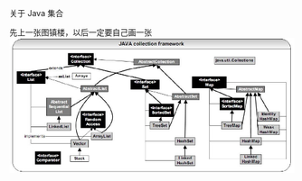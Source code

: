 关于 Java 集合

先上一张图镇楼，以后一定要自己画一张  
![java-collections-framework](collections/img/java-collections-framework.jpg)
